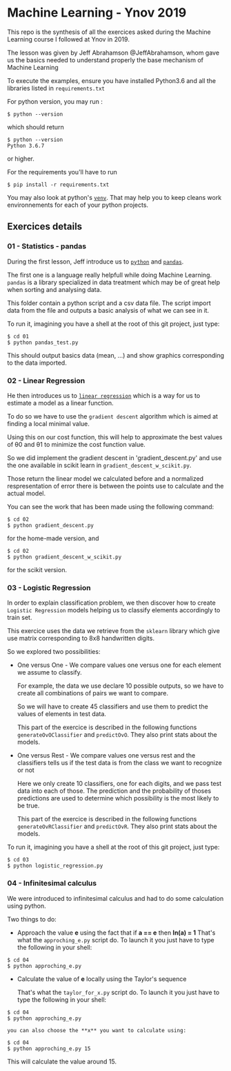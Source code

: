 # Machine Learning - Ynov 2019

This repo is the synthesis of all the exercices asked during the Machine Learning course I followed at Ynov in 2019.

The lesson was given by Jeff Abrahamson @JeffAbrahamson, whom gave us the basics needed to understand properly the base mechanism of Machine Learning


To execute the examples, ensure you have installed Python3.6 and all the libraries listed in `requirements.txt`

For python version, you may run :

```console
$ python --version
```

which should return

```console
$ python --version
Python 3.6.7
```
or higher.

For the requirements you'll have to run 

```console
$ pip install -r requirements.txt
```
You may also look at python's [`venv`](https://docs.python.org/3/library/venv.html). That may help you to keep cleans work environnements for each of your python projects.

## Exercices details

### 01 - Statistics - pandas

During the first lesson, Jeff introduce us to [`python`](https://www.python.org/) and [`pandas`](https://pandas.pydata.org/). 

The first one is a language really helpfull while doing Machine Learning. `pandas` is a library specialized in data treatment which may be of great help when sorting and analysing data.

This folder contain a python script and a csv data file. The script import data from the file and outputs a basic analysis of what we can see in it.

To run it, imagining you have a shell at the root of this git project, just type:

```console
$ cd 01
$ python pandas_test.py
```

This should output basics data (mean, ...) and show graphics corresponding to the data imported.

### 02 - Linear Regression

He then introduces us to [`linear regression`](https://en.wikipedia.org/wiki/Linear_regression) which is a way for us to estimate a model as a linear function.

To do so we have to use the `gradient descent` algorithm which is aimed at finding a local minimal value.

Using this on our cost function, this will help to approximate the best values of θ0 and θ1 to minimize the cost function value.

So we did implement the gradient descent in 'gradient_descent.py' and use the one available in scikit learn in `gradient_descent_w_scikit.py`.

Those return the linear model we calculated before and a normalized respresentation of error there is between the points use to calculate and the actual model.

You can see the work that has been made using the following command:

```console
$ cd 02
$ python gradient_descent.py
```

for the home-made version, and

```console
$ cd 02
$ python gradient_descent_w_scikit.py
```

for the scikit version.

### 03 - Logistic Regression

In order to explain classification problem, we then discover how to create `Logistic Regression` models helping us to classify elements accordingly to train set.

This exercice uses the data we retrieve from the `sklearn` library which give use matrix corresponding to 8x8 handwritten digits.

So we explored two possibilities:
* One versus One - We compare values one versus one for each element we assume to classify.
    
    For example, the data we use declare 10 possible outputs, so we have to create all combinations of pairs we want to compare.

    So we will have to create 45 classifiers and use them to predict the values of elements in test data.

    This part of the exercice is described in the following functions `generateOvOClassifier` and `predictOvO`. They also print stats about the models.

* One versus Rest - We compare values one versus rest and the classifiers tells us if the test data is from the class we want to recognize or not

    Here we only create 10 classifiers, one for each digits, and we pass test data into each of those. The prediction and the probability of thoses predictions are used to determine which possibility is the most likely to be true.

    This part of the exercice is described in the following functions `generateOvRClassifier` and `predictOvR`. They also print stats about the models.

To run it, imagining you have a shell at the root of this git project, just type:

```console
$ cd 03
$ python logistic_regression.py
```


### 04 - Infinitesimal calculus

We were introduced to infinitesimal calculus and had to do some calculation using python.


Two things to do:
* Approach the value **e** using the fact that if **a == e** then **ln(a) = 1**
    That's what the `approching_e.py` script do.
    To launch it you just have to type the following in your shell:
    
```console
$ cd 04
$ python approching_e.py
```

* Calculate the value of **e** locally using the Taylor's sequence

    That's what the `taylor_for_x.py` script do.
    To launch it you just have to type the following in your shell:
    
```console
$ cd 04
$ python approching_e.py
```

    you can also choose the **x** you want to calculate using:

```console
$ cd 04
$ python approching_e.py 15
```
This will calculate the value around 15.